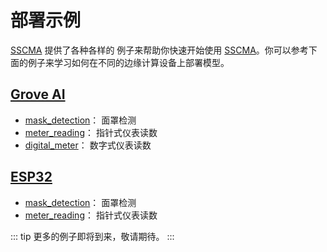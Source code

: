 # 部署示例

[SSCMA](https://github.com/Seeed-Studio/SSCMA) 提供了各种各样的 例子来帮助你快速开始使用 [SSCMA](https://github.com/Seeed-Studio/SSCMA)。你可以参考下面的例子来学习如何在不同的边缘计算设备上部署模型。

## [Grove AI](./grove/deploy.md)

- [mask_detection](./grove/mask_detection.md)： 面罩检测
- [meter_reading](./grove/meter_reader.md)： 指针式仪表读数
- [digital_meter](./grove/digital_meter.md)： 数字式仪表读数

## [ESP32](./esp32/deploy.md)

- [mask_detection](./esp32/mask_detection.md)： 面罩检测
- [meter_reading](./esp32/meter_reader.md)： 指针式仪表读数

::: tip
更多的例子即将到来，敬请期待。
:::
